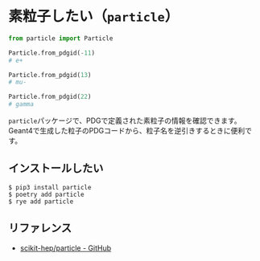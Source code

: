# 素粒子したい（``particle``）

```python
from particle import Particle

Particle.from_pdgid(-11)
# e+

Particle.from_pdgid(13)
# mu-

Particle.from_pdgid(22)
# gamma
```

``particle``パッケージで、PDGで定義された素粒子の情報を確認できます。
Geant4で生成した粒子のPDGコードから、粒子名を逆引きするときに便利です。

## インストールしたい

```console
$ pip3 install particle
$ poetry add particle
$ rye add particle
```

## リファレンス

- [scikit-hep/particle - GitHub](https://github.com/scikit-hep/particle)
